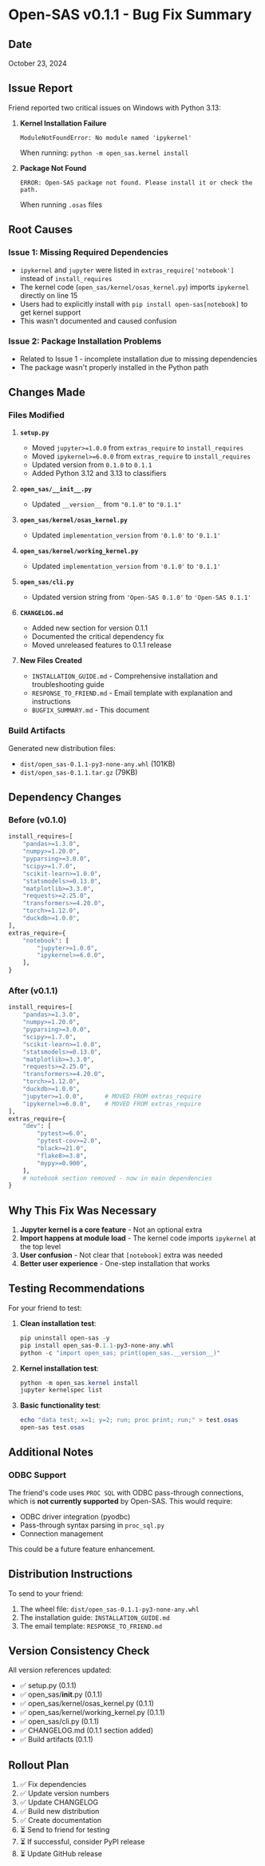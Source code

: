# Open-SAS v0.1.1 - Bug Fix Summary

## Date
October 23, 2024

## Issue Report
Friend reported two critical issues on Windows with Python 3.13:

1. **Kernel Installation Failure**
   ```
   ModuleNotFoundError: No module named 'ipykernel'
   ```
   When running: `python -m open_sas.kernel install`

2. **Package Not Found**
   ```
   ERROR: Open-SAS package not found. Please install it or check the path.
   ```
   When running `.osas` files

## Root Causes

### Issue 1: Missing Required Dependencies
- `ipykernel` and `jupyter` were listed in `extras_require['notebook']` instead of `install_requires`
- The kernel code (`open_sas/kernel/osas_kernel.py`) imports `ipykernel` directly on line 15
- Users had to explicitly install with `pip install open-sas[notebook]` to get kernel support
- This wasn't documented and caused confusion

### Issue 2: Package Installation Problems
- Related to Issue 1 - incomplete installation due to missing dependencies
- The package wasn't properly installed in the Python path

## Changes Made

### Files Modified

1. **`setup.py`**
   - Moved `jupyter>=1.0.0` from `extras_require` to `install_requires`
   - Moved `ipykernel>=6.0.0` from `extras_require` to `install_requires`
   - Updated version from `0.1.0` to `0.1.1`
   - Added Python 3.12 and 3.13 to classifiers

2. **`open_sas/__init__.py`**
   - Updated `__version__` from `"0.1.0"` to `"0.1.1"`

3. **`open_sas/kernel/osas_kernel.py`**
   - Updated `implementation_version` from `'0.1.0'` to `'0.1.1'`

4. **`open_sas/kernel/working_kernel.py`**
   - Updated `implementation_version` from `'0.1.0'` to `'0.1.1'`

5. **`open_sas/cli.py`**
   - Updated version string from `'Open-SAS 0.1.0'` to `'Open-SAS 0.1.1'`

6. **`CHANGELOG.md`**
   - Added new section for version 0.1.1
   - Documented the critical dependency fix
   - Moved unreleased features to 0.1.1 release

7. **New Files Created**
   - `INSTALLATION_GUIDE.md` - Comprehensive installation and troubleshooting guide
   - `RESPONSE_TO_FRIEND.md` - Email template with explanation and instructions
   - `BUGFIX_SUMMARY.md` - This document

### Build Artifacts

Generated new distribution files:
- `dist/open_sas-0.1.1-py3-none-any.whl` (101KB)
- `dist/open_sas-0.1.1.tar.gz` (79KB)

## Dependency Changes

### Before (v0.1.0)
```python
install_requires=[
    "pandas>=1.3.0",
    "numpy>=1.20.0",
    "pyparsing>=3.0.0",
    "scipy>=1.7.0",
    "scikit-learn>=1.0.0",
    "statsmodels>=0.13.0",
    "matplotlib>=3.3.0",
    "requests>=2.25.0",
    "transformers>=4.20.0",
    "torch>=1.12.0",
    "duckdb>=1.0.0",
],
extras_require={
    "notebook": [
        "jupyter>=1.0.0",
        "ipykernel>=6.0.0",
    ],
}
```

### After (v0.1.1)
```python
install_requires=[
    "pandas>=1.3.0",
    "numpy>=1.20.0",
    "pyparsing>=3.0.0",
    "scipy>=1.7.0",
    "scikit-learn>=1.0.0",
    "statsmodels>=0.13.0",
    "matplotlib>=3.3.0",
    "requests>=2.25.0",
    "transformers>=4.20.0",
    "torch>=1.12.0",
    "duckdb>=1.0.0",
    "jupyter>=1.0.0",      # MOVED FROM extras_require
    "ipykernel>=6.0.0",    # MOVED FROM extras_require
],
extras_require={
    "dev": [
        "pytest>=6.0",
        "pytest-cov>=2.0",
        "black>=21.0",
        "flake8>=3.8",
        "mypy>=0.900",
    ],
    # notebook section removed - now in main dependencies
}
```

## Why This Fix Was Necessary

1. **Jupyter kernel is a core feature** - Not an optional extra
2. **Import happens at module load** - The kernel code imports `ipykernel` at the top level
3. **User confusion** - Not clear that `[notebook]` extra was needed
4. **Better user experience** - One-step installation that works

## Testing Recommendations

For your friend to test:

1. **Clean installation test**:
   ```powershell
   pip uninstall open-sas -y
   pip install open_sas-0.1.1-py3-none-any.whl
   python -c "import open_sas; print(open_sas.__version__)"
   ```

2. **Kernel installation test**:
   ```powershell
   python -m open_sas.kernel install
   jupyter kernelspec list
   ```

3. **Basic functionality test**:
   ```powershell
   echo "data test; x=1; y=2; run; proc print; run;" > test.osas
   open-sas test.osas
   ```

## Additional Notes

### ODBC Support
The friend's code uses `PROC SQL` with ODBC pass-through connections, which is **not currently supported** by Open-SAS. This would require:
- ODBC driver integration (pyodbc)
- Pass-through syntax parsing in `proc_sql.py`
- Connection management

This could be a future feature enhancement.

## Distribution Instructions

To send to your friend:
1. The wheel file: `dist/open_sas-0.1.1-py3-none-any.whl`
2. The installation guide: `INSTALLATION_GUIDE.md`
3. The email template: `RESPONSE_TO_FRIEND.md`

## Version Consistency Check

All version references updated:
- ✅ setup.py (0.1.1)
- ✅ open_sas/__init__.py (0.1.1)
- ✅ open_sas/kernel/osas_kernel.py (0.1.1)
- ✅ open_sas/kernel/working_kernel.py (0.1.1)
- ✅ open_sas/cli.py (0.1.1)
- ✅ CHANGELOG.md (0.1.1 section added)
- ✅ Build artifacts (0.1.1)

## Rollout Plan

1. ✅ Fix dependencies
2. ✅ Update version numbers
3. ✅ Update CHANGELOG
4. ✅ Build new distribution
5. ✅ Create documentation
6. ⏳ Send to friend for testing
7. ⏳ If successful, consider PyPI release
8. ⏳ Update GitHub release

